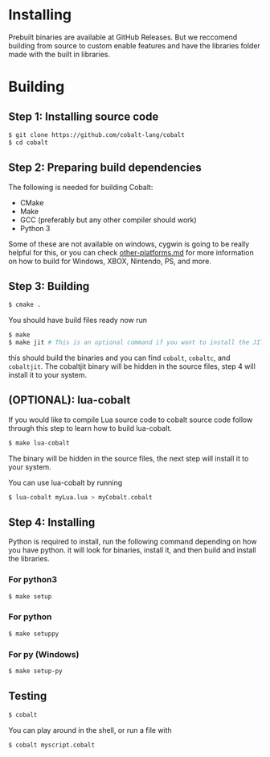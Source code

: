 # Installing
Prebuilt binaries are available at GitHub Releases. But we reccomend building from source to custom
enable features and have the libraries folder made with the built in libraries.
# Building
## Step 1: Installing source code
```bash
$ git clone https://github.com/cobalt-lang/cobalt
$ cd cobalt
```
## Step 2: Preparing build dependencies
The following is needed for building Cobalt:
- CMake
- Make
- GCC (preferably but any other compiler should work)
- Python 3

Some of these are not available on windows, cygwin is going to be really helpful for this, or you can check [other-platforms.md](other-platforms.md) for more information
on how to build for Windows, XBOX, Nintendo, PS, and more.
## Step 3: Building
```bash
$ cmake .
```
You should have build files ready now run
```bash
$ make
$ make jit # This is an optional command if you want to install the JIT
```
this should build the binaries and you can find `cobalt`, `cobaltc`, and `cobaltjit`. The cobaltjit binary
will be hidden in the source files, step 4 will install it to your system.
## (OPTIONAL): lua-cobalt
If you would like to compile Lua source code to cobalt source code 
follow through this step to learn how to build lua-cobalt.
```bash
$ make lua-cobalt
```
The binary will be hidden in the source files, the next step will install it to your system.    

You can use lua-cobalt by running
```bash
$ lua-cobalt myLua.lua > myCobalt.cobalt
```
## Step 4: Installing
Python is required to install, run the following command depending on how you have python.
it will look for binaries, install it, and then build and install the libraries.
### For python3
```bash
$ make setup
```
### For python
```bash
$ make setuppy
```
### For py (Windows)
```bash
$ make setup-py
```
## Testing
```bash
$ cobalt
```
You can play around in the shell, or run a file with
```bash
$ cobalt myscript.cobalt
```

